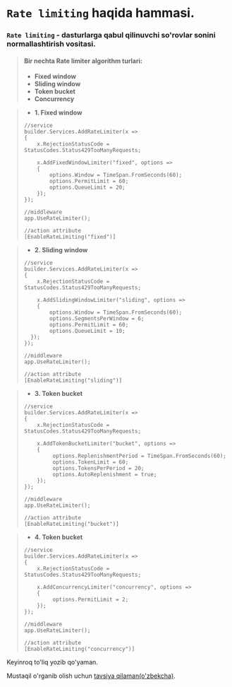 # `Rate limiting` haqida hammasi.

### `Rate limiting` - dasturlarga qabul qilinuvchi so'rovlar sonini normallashtirish vositasi.

> #### Bir nechta Rate limiter algorithm turlari:
> - **Fixed window**
> - **Sliding window**
> - **Token bucket**
> - **Concurrency**


> - **1. Fixed window**
> ```
> //service
> builder.Services.AddRateLimiter(x =>
> {
>     x.RejectionStatusCode = StatusCodes.Status429TooManyRequests;
> 
>     x.AddFixedWindowLimiter("fixed", options =>
>     {
>         options.Window = TimeSpan.FromSeconds(60);
>         options.PermitLimit = 60;
>         options.QueueLimit = 20;
>     });
> });
> 
> //middleware
> app.UseRateLimiter();
> 
> //action attribute
> [EnableRateLimiting("fixed")]
> ```


> - **2. Sliding window**
> ```
> //service
> builder.Services.AddRateLimiter(x =>
> {
>     x.RejectionStatusCode = StatusCodes.Status429TooManyRequests;
> 
>     x.AddSlidingWindowLimiter("sliding", options =>
>     {
>         options.Window = TimeSpan.FromSeconds(60);
>         options.SegmentsPerWindow = 6;
>         options.PermitLimit = 60;
>         options.QueueLimit = 10;
>   });
> });
> 
> //middleware
> app.UseRateLimiter();
> 
> //action attribute
> [EnableRateLimiting("sliding")]
> ```


> - **3. Token bucket**
> ```
> //service
> builder.Services.AddRateLimiter(x =>
> {
>     x.RejectionStatusCode = StatusCodes.Status429TooManyRequests;
> 
>     x.AddTokenBucketLimiter("bucket", options =>
>     {
>          options.ReplenishmentPeriod = TimeSpan.FromSeconds(60);
>          options.TokenLimit = 60;
>          options.TokensPerPeriod = 20;
>          options.AutoReplenishment = true;
>     });
> });
> 
> //middleware
> app.UseRateLimiter();
> 
> //action attribute
> [EnableRateLimiting("bucket")]
> ```

> - **4. Token bucket**
> ```
> //service
> builder.Services.AddRateLimiter(x =>
> {
>     x.RejectionStatusCode = StatusCodes.Status429TooManyRequests;
> 
>     x.AddConcurrencyLimiter("concurrency", options =>
>     {
>          options.PermitLimit = 2;
>     });
> });
> 
> //middleware
> app.UseRateLimiter();
> 
> //action attribute
> [EnableRateLimiting("concurrency")]
> ```

Keyinroq to'liq yozib qo'yaman.

Mustaqil o'rganib olish uchun [tavsiya qilaman(o'zbekcha)](https://www.youtube.com/watch?v=phpZFkufcHo).
